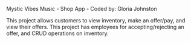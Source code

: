Mystic Vibes Music - Shop App - Coded by: Gloria Johnston

This project allows customers to view inventory, make an offer/pay, and view their offers.
This project has employees for accepting/rejecting an offer, and CRUD operations on inventory.
